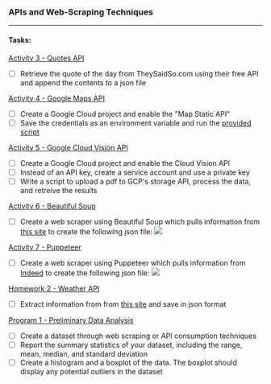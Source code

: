 ### APIs and Web-Scraping Techniques

---
#### Tasks:
[Activity 3 - Quotes API](https://github.com/thyagomota/21FCS390Z/tree/main/activity_03_quotes_api)

- [ ] Retrieve the quote of the day from TheySaidSo.com using their free API and append the contents to a json file

[Activity 4 - Google Maps API](https://github.com/thyagomota/21FCS390Z/tree/main/activity_04_gcp_maps)

- [ ] Create a Google Cloud project and enable the "Map Static API"
- [ ] Save the credentials as an environment variable and run the [provided script](resources/images/activity_4_script)

[Activity 5 - Google Cloud Vision API](https://github.com/thyagomota/21FCS390Z/tree/main/activity_05_gcp_cv)

- [ ] Create a Google Cloud project and enable the Cloud Vision API
- [ ] Instead of an API key, create a service account and use a private key
- [ ] Write a script to upload a pdf to GCP's storage API, process the data, and retreive the results

[Activity 6 - Beautiful Soup](https://github.com/thyagomota/21FCS390Z/tree/main/activity_06_bs4)

- [ ] Create a web scraper using Beautiful Soup which pulls information from [this site](https://covidcheckcolorado.org/find-our-sites-testing) to create the following json file:
![](../resources/images/activity_6_output.png)

[Activity 7 - Puppeteer](https://github.com/thyagomota/21FCS390Z/tree/main/activity_06_bs4)

- [ ] Create a web scraper using Puppeteer which pulls information from [Indeed](https://www.indeed.com/) to create the following json file:
![](../resources/images/activity_7_output.png)


[Homework 2 - Weather API](https://github.com/thyagomota/21FCS390Z/tree/main/hwk_02_weather_api)
- [ ] Extract information from from [this site](https://openweathermap.org/) and save in json format

[Program 1 - Preliminary Data Analysis](https://github.com/thyagomota/21FCS390Z/tree/main/prg01_preliminary_analysis)

- [ ] Create a dataset through web scraping or API consumption techniques
- [ ] Report the summary statistics of your dataset, including the range, mean, median, and standard deviation
- [ ] Create a histogram and a boxplot of the data.  The boxplot should display any potential outliers in the dataset
